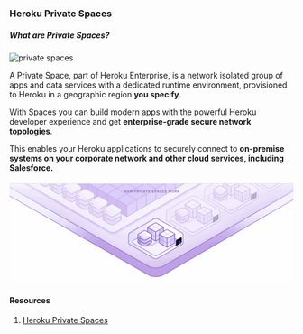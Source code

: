 ### Heroku Private Spaces


##### What are Private Spaces?

![private spaces](https://www-assets0.herokucdn.com/assets/private-spaces/space-single-269bab5d3d3ce052da7b99c2d09426ad92644283f838137d577fba53a8b55ac2.png)

A Private Space, part of Heroku Enterprise, is a network isolated group of apps and data services with a dedicated runtime environment, provisioned to Heroku in a geographic region **you specify**. 

With Spaces you can build modern apps with the powerful Heroku developer experience and get **enterprise-grade secure network topologies**. 

This enables your Heroku applications to securely connect to **on-premise systems on your corporate network and other cloud services, including Salesforce.**


![Private spaces](img/heroku-private-spaces.gif)


#### Resources 
1. [Heroku Private Spaces](https://www.heroku.com/private-spaces)
